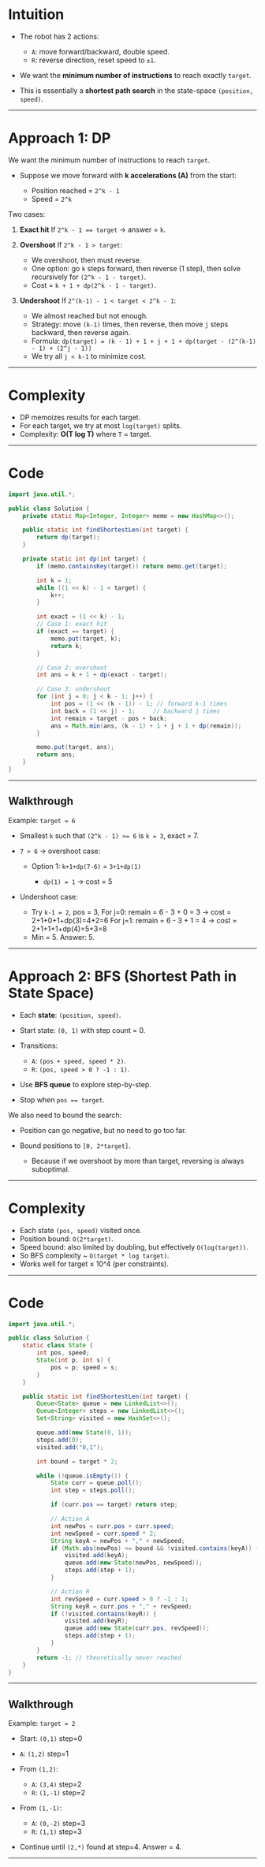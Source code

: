 # Intuition

* The robot has 2 actions:

  * `A`: move forward/backward, double speed.
  * `R`: reverse direction, reset speed to `±1`.
* We want the **minimum number of instructions** to reach exactly `target`.
* This is essentially a **shortest path search** in the state-space `(position, speed)`.

---

# Approach 1: DP

We want the minimum number of instructions to reach `target`.

* Suppose we move forward with **k accelerations (A)** from the start:

  * Position reached = `2^k - 1`
  * Speed = `2^k`

Two cases:

1. **Exact hit**
   If `2^k - 1 == target` → answer = `k`.

2. **Overshoot**
   If `2^k - 1 > target`:

   * We overshoot, then must reverse.
   * One option: go `k` steps forward, then reverse (1 step), then solve recursively for `(2^k - 1 - target)`.
   * Cost = `k + 1 + dp(2^k - 1 - target)`.

3. **Undershoot**
   If `2^(k-1) - 1 < target < 2^k - 1`:

   * We almost reached but not enough.
   * Strategy: move `(k-1)` times, then reverse, then move `j` steps backward, then reverse again.
   * Formula:
     `dp(target) = (k - 1) + 1 + j + 1 + dp(target - (2^(k-1) - 1) + (2^j - 1))`
   * We try all `j < k-1` to minimize cost.

---

# Complexity

* DP memoizes results for each target.
* For each target, we try at most `log(target)` splits.
* Complexity: **O(T log T)** where `T` = target.

---

# Code

```java
import java.util.*;

public class Solution {
    private static Map<Integer, Integer> memo = new HashMap<>();

    public static int findShortestLen(int target) {
        return dp(target);
    }

    private static int dp(int target) {
        if (memo.containsKey(target)) return memo.get(target);

        int k = 1;
        while ((1 << k) - 1 < target) {
            k++;
        }

        int exact = (1 << k) - 1;
        // Case 1: exact hit
        if (exact == target) {
            memo.put(target, k);
            return k;
        }

        // Case 2: overshoot
        int ans = k + 1 + dp(exact - target);

        // Case 3: undershoot
        for (int j = 0; j < k - 1; j++) {
            int pos = (1 << (k - 1)) - 1; // forward k-1 times
            int back = (1 << j) - 1;     // backward j times
            int remain = target - pos + back;
            ans = Math.min(ans, (k - 1) + 1 + j + 1 + dp(remain));
        }

        memo.put(target, ans);
        return ans;
    }
}
```

---

## **Walkthrough**

Example: `target = 6`

* Smallest `k` such that `(2^k - 1) >= 6` is `k = 3`, exact = 7.
* `7 > 6` → overshoot case:

  * Option 1: `k+1+dp(7-6)` = `3+1+dp(1)`

    * `dp(1) = 1` → cost = 5
* Undershoot case:

  * Try `k-1 = 2`, pos = 3,
    For j=0: remain = 6 - 3 + 0 = 3 → cost = 2+1+0+1+dp(3)=4+2=6
    For j=1: remain = 6 - 3 + 1 = 4 → cost = 2+1+1+1+dp(4)=5+3=8
  * Min = 5.
    Answer: 5.

---


# Approach 2: BFS (Shortest Path in State Space)

* Each **state**: `(position, speed)`.
* Start state: `(0, 1)` with step count = 0.
* Transitions:

  * `A`: `(pos + speed, speed * 2)`.
  * `R`: `(pos, speed > 0 ? -1 : 1)`.
* Use **BFS queue** to explore step-by-step.
* Stop when `pos == target`.

We also need to bound the search:

* Position can go negative, but no need to go too far.
* Bound positions to `[0, 2*target]`.

  * Because if we overshoot by more than target, reversing is always suboptimal.

---

# Complexity

* Each state `(pos, speed)` visited once.
* Position bound: `O(2*target)`.
* Speed bound: also limited by doubling, but effectively `O(log(target))`.
* So BFS complexity \~ `O(target * log target)`.
* Works well for target ≤ 10^4 (per constraints).

---

# Code

```java
import java.util.*;

public class Solution {
    static class State {
        int pos, speed;
        State(int p, int s) {
            pos = p; speed = s;
        }
    }

    public static int findShortestLen(int target) {
        Queue<State> queue = new LinkedList<>();
        Queue<Integer> steps = new LinkedList<>();
        Set<String> visited = new HashSet<>();

        queue.add(new State(0, 1));
        steps.add(0);
        visited.add("0,1");

        int bound = target * 2;

        while (!queue.isEmpty()) {
            State curr = queue.poll();
            int step = steps.poll();

            if (curr.pos == target) return step;

            // Action A
            int newPos = curr.pos + curr.speed;
            int newSpeed = curr.speed * 2;
            String keyA = newPos + "," + newSpeed;
            if (Math.abs(newPos) <= bound && !visited.contains(keyA)) {
                visited.add(keyA);
                queue.add(new State(newPos, newSpeed));
                steps.add(step + 1);
            }

            // Action R
            int revSpeed = curr.speed > 0 ? -1 : 1;
            String keyR = curr.pos + "," + revSpeed;
            if (!visited.contains(keyR)) {
                visited.add(keyR);
                queue.add(new State(curr.pos, revSpeed));
                steps.add(step + 1);
            }
        }
        return -1; // theoretically never reached
    }
}
```

---

## Walkthrough

Example: `target = 2`

* Start: `(0,1)` step=0
* `A`: `(1,2)` step=1
* From `(1,2)`:

  * `A`: `(3,4)` step=2
  * `R`: `(1,-1)` step=2
* From `(1,-1)`:

  * `A`: `(0,-2)` step=3
  * `R`: `(1,1)` step=3
* Continue until `(2,*)` found at step=4.
  Answer = 4.

---
